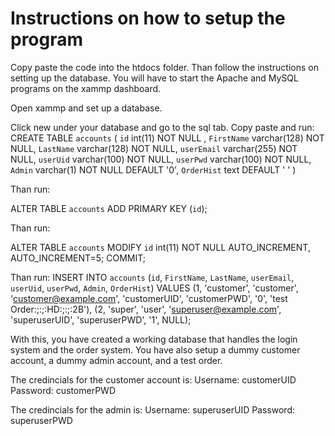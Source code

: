 # Instructions on how to setup the program

Copy paste the code into the htdocs folder. Than follow the instructions on setting up the database.
You will have to start the Apache and MySQL programs on the xammp dashboard.

Open xammp and set up a database.

Click new under your database and go to the sql tab.
Copy paste and run:
CREATE TABLE `accounts` (
  `id` int(11) NOT NULL ,
  `FirstName` varchar(128) NOT NULL,
  `LastName` varchar(128) NOT NULL,
  `userEmail` varchar(255) NOT NULL,
  `userUid` varchar(100) NOT NULL,
  `userPwd` varchar(100) NOT NULL,
  `Admin` varchar(1) NOT NULL DEFAULT '0',
  `OrderHist` text DEFAULT ' '
)

Than run:

ALTER TABLE `accounts`
  ADD PRIMARY KEY (`id`);

Than run:

ALTER TABLE `accounts`
  MODIFY `id` int(11) NOT NULL AUTO_INCREMENT, AUTO_INCREMENT=5;
COMMIT;

Than run:
INSERT INTO `accounts` (`id`, `FirstName`, `LastName`, `userEmail`, `userUid`, `userPwd`, `Admin`, `OrderHist`) VALUES
(1, 'customer', 'customer', 'customer@example.com', 'customerUID', 'customerPWD', '0', 'test Order:;:;:HD:;:;:2B'),
(2, 'super', 'user', 'superuser@example.com', 'superuserUID', 'superuserPWD', '1', NULL);


With this, you have created a working database that handles the login system and the order system.
You have also setup a dummy customer account, a dummy admin account, and a test order.


The credincials for the customer account is:
Username: customerUID
Password: customerPWD

The credincials for the admin is:
Username: superuserUID
Password: superuserPWD
